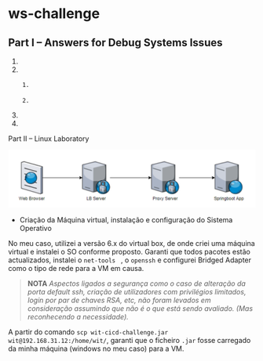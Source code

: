 # ws-challenge

>  


## Part I – Answers for Debug Systems Issues

1. 

2. 

		1. 

		2. 


3. 


4. 



Part II – Linux Laboratory

![A test image](lb.png)

* Criação da Máquina virtual, instalação e configuração do Sistema Operativo

No meu caso, utilizei a versão 6.x do virtual box, de onde criei uma máquina virtual e instalei o SO conforme proposto.
Garanti que todos pacotes estão actualizados, instalei o `net-tools ` , o `openssh` e configurei Bridged Adapter como o tipo de rede para a VM em causa.

> **NOTA** 
> *Aspectos ligados a segurança como o caso de alteração da porta default ssh, criação de utilizadores com privilégios limitados, login por par de chaves RSA, etc, não foram levados em consideração assumindo que não é o que está sendo avaliado. (Mas reconhecendo a necessidade).*

A partir do comando `scp wit-cicd-challenge.jar wit@192.168.31.12:/home/wit/`, garanti que o ficheiro `.jar` fosse carregado da minha máquina (windows no meu caso) para a VM.